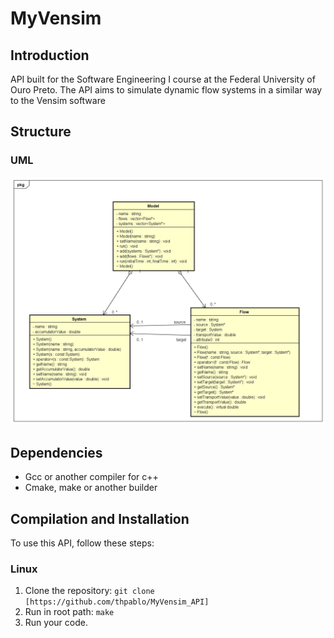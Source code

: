 # MyVensim

## Introduction
API built for the Software Engineering I course at the Federal University of Ouro Preto. The API aims to simulate dynamic flow systems in a similar way to the Vensim software


## Structure
### UML
![UML Diagram](./doc/images/diagram.png)

## Dependencies
- Gcc or another compiler for c++
- Cmake, make or another builder 

## Compilation and Installation
To use this API, follow these steps:

### Linux
1. Clone the repository: `git clone [https://github.com/thpablo/MyVensim_API]`
2. Run in root path: `make`
3. Run your code.